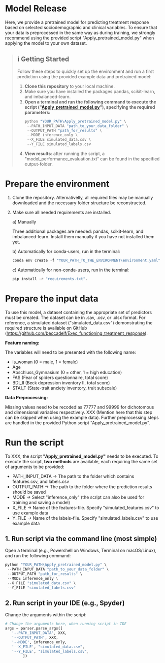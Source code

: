 # Model Release

Here, we provide a pretrained model for predicting treatment response based on selected sociodemographic and clinical variables. To ensure that your data is preprocessed in the same way as during training, we strongly recommend using the provided script "Apply_pretrained_model.py" when applying the model to your own dataset.

> ## **ℹ️ Getting Started** 
> Follow these steps to quickly set up the environment and run a first prediction using the provided example data and pretrained model:
> 1. **Clone this repository** to your local machine.
> 2. Make sure you have installed the packages pandas, scikit-learn, and imbalanced-learn.
> 3. **Open a terminal and run the following command to execute the script ("[Apply_pretrained_model.py](https://github.com/beccadelf/Exec_functioning_treatment_response/1_Model_Release/Apply_pretrained_model.py)"), specifying the required parameters:**
>     ```python
>     python "YOUR_PATH\Apply_pretrained_model.py" \
>      --PATH_INPUT_DATA "path_to_your_data_folder" \
>      --OUTPUT_PATH "path_for_results" \
>      --MODE inference_only \
>      --X_FILE simulated_data.csv \
>      --Y_FILE simulated_labels.csv
>     ```
> 4. **View results**: after running the script, a "model_performance_evaluation.txt" can be found in the specified output-folder.

# Prepare the environment

1. Clone the repository.
   Alternativelly, all required files may be manually downloaded and the necessary folder structure be reconstructed.
   
2. Make sure all needed requirements are installed.

   a) Manually

      Three additional packages are needed: pandas, scikit-learn, and imbalanced-learn. Install them manually if you have not installed them yet.
    
    b) Automatically for conda-users, run in the terminal:
    
    ```python
    conda env create -f "YOUR_PATH_TO_THE_ENVIRONMENT\environment.yaml"
    ```
    
    c) Automatically for non-conda-users, run in the terminal:
    
    ```python
    pip install -r "requirements.txt".
    ```
    
# Prepare the input data

To use this model, a dataset containing the appropriate set of predictors must be created. The dataset can be in .sav, .csv, or .xlsx format. For reference, a simulated dataset ("simulated_data.csv") demonstrating the required structure is available on GitHub (https://github.com/beccadelf/Exec_functioning_treatment_response).

**Feature naming:**

The variables will need to be presented with the following name:

-	is_woman (0 = male, 1 = female)
-	Age
-	Abschluss_Gymnasium (0 = other, 1 = high education)
-	FAS (Fear of spiders questionnaire, total score)
-	BDI_II (Beck depression inventory II, total score)
-	STAI_T (State-trait anxiety inventory, trait subscale)

**Data Preprocessing:**

Missing values need to be recoded as 77777 and 99999 for dichotomous and dimensional variables respectively. XXX (Mention here that this step can be skipped when using the example data). Further preprocessing steps are handled in the provided Python script "Apply_pretrained_model.py".

# Run the script

To XXX, the script **"Apply_pretrained_model.py"** needs to be executed.
To execute the script, **two methods** are available, each requiring the same set of arguments to be provided:

- PATH_INPUT_DATA → The path to the folder which contains features.csv, and labels.csv
- OUTPUT_PATH → The path to the folder where the prediction results should be saved
- MODE → Select "inference_only" (the script can also be used for training and saving a model)
- X_FILE → Name of the features-file. Specify "simulated_features.csv" to use example data
- Y_FILE → Name of the labels-file. Specify "simulated_labels.csv" to use example data

## 1. Run script via the command line (most simple)

Open a terminal (e.g., Powershell on Windows, Terminal on macOS/Linux), and run the following command:

 ```python
 python "YOUR_PATH\Apply_pretrained_model.py" \
  --PATH_INPUT_DATA "path_to_your_data_folder" \
  --OUTPUT_PATH "path_for_results" \
  --MODE inference_only \
  --X_FILE "simulated_data.csv" \
  --Y_FILE "simulated_labels.csv"
 ```
## 2. Run script in your IDE (e.g., Spyder)

Change the arguments within the script:

```python
# Change the arguments here, when running script in IDE
args = parser.parse_args([
   '--PATH_INPUT_DATA', XXX,
   '--OUTPUT_PATH', XXX,
   '--MODE', inference_only,
   '--X_FILE', "simulated_data.csv",
   '--Y_FILE', "simulated_labels.csv",
        ])
```

